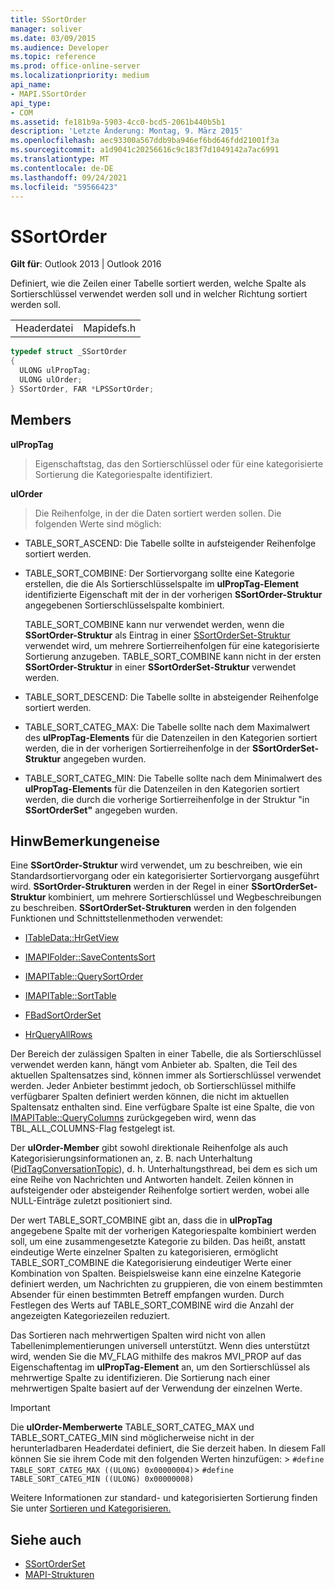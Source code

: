 ```yaml
---
title: SSortOrder
manager: soliver
ms.date: 03/09/2015
ms.audience: Developer
ms.topic: reference
ms.prod: office-online-server
ms.localizationpriority: medium
api_name:
- MAPI.SSortOrder
api_type:
- COM
ms.assetid: fe181b9a-5903-4cc0-bcd5-2061b440b5b1
description: 'Letzte Änderung: Montag, 9. März 2015'
ms.openlocfilehash: aec93300a567ddb9ba946ef6bd646fdd21001f3a
ms.sourcegitcommit: a1d9041c20256616c9c183f7d1049142a7ac6991
ms.translationtype: MT
ms.contentlocale: de-DE
ms.lasthandoff: 09/24/2021
ms.locfileid: "59566423"
---
```

# <a name="ssortorder"></a>SSortOrder
 
**Gilt für**: Outlook 2013 | Outlook 2016 
  
Definiert, wie die Zeilen einer Tabelle sortiert werden, welche Spalte als Sortierschlüssel verwendet werden soll und in welcher Richtung sortiert werden soll. 
  
|||
|:-----|:-----|
|Headerdatei  <br/> |Mapidefs.h  <br/> |
   
```cpp
typedef struct _SSortOrder
{
  ULONG ulPropTag;
  ULONG ulOrder;
} SSortOrder, FAR *LPSSortOrder;

```

## <a name="members"></a>Members

**ulPropTag**
  
> Eigenschaftstag, das den Sortierschlüssel oder für eine kategorisierte Sortierung die Kategoriespalte identifiziert.
    
**ulOrder**
  
> Die Reihenfolge, in der die Daten sortiert werden sollen. Die folgenden Werte sind möglich:
    
  - TABLE_SORT_ASCEND: Die Tabelle sollte in aufsteigender Reihenfolge sortiert werden.
      
  - TABLE_SORT_COMBINE: Der Sortiervorgang sollte eine Kategorie erstellen, die die Als Sortierschlüsselspalte im **ulPropTag-Element** identifizierte Eigenschaft mit der in der vorherigen **SSortOrder-Struktur** angegebenen Sortierschlüsselspalte kombiniert. 
      
    TABLE_SORT_COMBINE kann nur verwendet werden, wenn die **SSortOrder-Struktur** als Eintrag in einer [SSortOrderSet-Struktur](ssortorderset.md) verwendet wird, um mehrere Sortierreihenfolgen für eine kategorisierte Sortierung anzugeben. TABLE_SORT_COMBINE kann nicht in der ersten **SSortOrder-Struktur** in einer **SSortOrderSet-Struktur** verwendet werden. 
      
  - TABLE_SORT_DESCEND: Die Tabelle sollte in absteigender Reihenfolge sortiert werden.
      
  - TABLE_SORT_CATEG_MAX: Die Tabelle sollte nach dem Maximalwert des **ulPropTag-Elements** für die Datenzeilen in den Kategorien sortiert werden, die in der vorherigen Sortierreihenfolge in der **SSortOrderSet-Struktur** angegeben wurden. 
      
  - TABLE_SORT_CATEG_MIN: Die Tabelle sollte nach dem Minimalwert des **ulPropTag-Elements** für die Datenzeilen in den Kategorien sortiert werden, die durch die vorherige Sortierreihenfolge in der Struktur "in **SSortOrderSet"** angegeben wurden. 
    
## <a name="remarks"></a>HinwBemerkungeneise

Eine **SSortOrder-Struktur** wird verwendet, um zu beschreiben, wie ein Standardsortiervorgang oder ein kategorisierter Sortiervorgang ausgeführt wird. **SSortOrder-Strukturen** werden in der Regel in einer **SSortOrderSet-Struktur** kombiniert, um mehrere Sortierschlüssel und Wegbeschreibungen zu beschreiben. **SSortOrderSet-Strukturen** werden in den folgenden Funktionen und Schnittstellenmethoden verwendet: 
  
- [ITableData::HrGetView](itabledata-hrgetview.md)
    
- [IMAPIFolder::SaveContentsSort](imapifolder-savecontentssort.md)
    
- [IMAPITable::QuerySortOrder](imapitable-querysortorder.md)
    
- [IMAPITable::SortTable](imapitable-sorttable.md)
    
- [FBadSortOrderSet](fbadsortorderset.md)
    
- [HrQueryAllRows](hrqueryallrows.md)
    
Der Bereich der zulässigen Spalten in einer Tabelle, die als Sortierschlüssel verwendet werden kann, hängt vom Anbieter ab. Spalten, die Teil des aktuellen Spaltensatzes sind, können immer als Sortierschlüssel verwendet werden. Jeder Anbieter bestimmt jedoch, ob Sortierschlüssel mithilfe verfügbarer Spalten definiert werden können, die nicht im aktuellen Spaltensatz enthalten sind. Eine verfügbare Spalte ist eine Spalte, die von [IMAPITable::QueryColumns](imapitable-querycolumns.md) zurückgegeben wird, wenn das TBL_ALL_COLUMNS-Flag festgelegt ist. 
  
Der **ulOrder-Member** gibt sowohl direktionale Reihenfolge als auch Kategorisierungsinformationen an, z. B. nach Unterhaltung ([PidTagConversationTopic](pidtagconversationtopic-canonical-property.md)), d. h. Unterhaltungsthread, bei dem es sich um eine Reihe von Nachrichten und Antworten handelt. Zeilen können in aufsteigender oder absteigender Reihenfolge sortiert werden, wobei alle NULL-Einträge zuletzt positioniert sind. 
  
Der wert TABLE_SORT_COMBINE gibt an, dass die in **ulPropTag** angegebene Spalte mit der vorherigen Kategoriespalte kombiniert werden soll, um eine zusammengesetzte Kategorie zu bilden. Das heißt, anstatt eindeutige Werte einzelner Spalten zu kategorisieren, ermöglicht TABLE_SORT_COMBINE die Kategorisierung eindeutiger Werte einer Kombination von Spalten. Beispielsweise kann eine einzelne Kategorie definiert werden, um Nachrichten zu gruppieren, die von einem bestimmten Absender für einen bestimmten Betreff empfangen wurden. Durch Festlegen des Werts auf TABLE_SORT_COMBINE wird die Anzahl der angezeigten Kategoriezeilen reduziert. 
  
Das Sortieren nach mehrwertigen Spalten wird nicht von allen Tabellenimplementierungen universell unterstützt. Wenn dies unterstützt wird, wenden Sie die MV_FLAG mithilfe des makros MVI_PROP auf das Eigenschaftentag im **ulPropTag-Element** an, um den Sortierschlüssel als mehrwertige Spalte zu identifizieren. Die Sortierung nach einer mehrwertigen Spalte basiert auf der Verwendung der einzelnen Werte. 
  
> [!IMPORTANT]
> Die **ulOrder-Memberwerte** TABLE_SORT_CATEG_MAX und TABLE_SORT_CATEG_MIN sind möglicherweise nicht in der herunterladbaren Headerdatei definiert, die Sie derzeit haben. In diesem Fall können Sie sie ihrem Code mit den folgenden Werten hinzufügen: >  `#define TABLE_SORT_CATEG_MAX ((ULONG) 0x00000004)`>  `#define TABLE_SORT_CATEG_MIN ((ULONG) 0x00000008)`
  
Weitere Informationen zur standard- und kategorisierten Sortierung finden Sie unter [Sortieren und Kategorisieren.](sorting-and-categorization.md) 
  
## <a name="see-also"></a>Siehe auch

- [SSortOrderSet](ssortorderset.md)
- [MAPI-Strukturen](mapi-structures.md)

